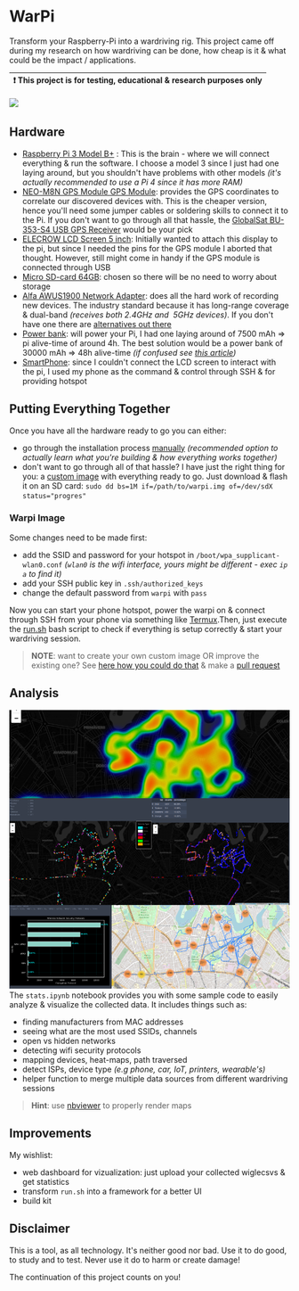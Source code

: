 # WarPi
Transform your Raspberry-Pi into a wardriving rig. This project came off during my research on how wardriving can be done, how cheap is it & what could be the impact / applications.

| :exclamation:  This project is for testing, educational & research purposes only |
|----------------------------------------------------------------------------------|

![](./static/warpi_hardware.jpg)


## Hardware
- [Raspberry Pi 3 Model B+](https://www.raspberrypi.com/products/raspberry-pi-3-model-b-plus/) : This is the brain - where we will connect everything & run the software. I choose a model 3 since I just had one laying around, but you shouldn't have problems with other models *(it's actually recommended to use a Pi 4 since it has more RAM)*
- [NEO-M8N GPS Module GPS Module](https://www.makerlab-electronics.com/product/ublox-neo-m8n-gps-module/): provides the GPS coordinates to correlate our discovered devices with. This is the cheaper version, hence you'll need some jumper cables or soldering skills to connect it to the Pi. If you don't want to go through all that hassle, the [GlobalSat BU-353-S4 USB GPS Receiver](https://www.amazon.com/GlobalSat-BU-353-S4-Receiver-Black-Improved-New/dp/B098L799NH) would be your pick
- [ELECROW LCD Screen 5 inch](https://www.amazon.com/Elecrow-800x480-Interface-Supports-Raspberry/dp/B013JECYF2): Initially wanted to attach this display to the pi, but since I needed the pins for the GPS module I aborted that thought. However, still might come in handy if the GPS module is connected through USB
- [Micro SD-card 64GB](): chosen so there will be no need to worry about storage
- [Alfa AWUS1900 Network Adapter](https://www.alfa.com.tw/products/awus1900?variant=36473966231624): does all the hard work of recording new devices. The industry standard because it has long-range coverage & dual-band *(receives both 2.4GHz and  5GHz devices)*. If you don't have one there are [alternatives out there](https://www.youtube.com/watch?v=5MOsY3VNLK8)
- [Power bank](): will power your Pi, I had one laying around of 7500 mAh => pi alive-time of around 4h. The best solution would be a power bank of 30000 mAh => 48h alive-time *(if confused see [this article](https://www.powerbankexpert.com/best-raspberry-pi-power-bank/))*
- [SmartPhone](): since I couldn't connect the LCD screen to interact with the pi, I used my phone as the command & control through SSH & for providing hotspot


## Putting Everything Together
Once you have all the hardware ready to go you can either:
- go through the installation process [manually](./docs/manual_install.md) *(recommended option to actually learn what you're building & how everything works together)*
- don't want to go through all of that hassle? I have just the right thing for you: a [custom image](https://github.com/vlagh3/warpi/releases) with everything ready to go. Just download & flash it on an SD card: `sudo dd bs=1M if=/path/to/warpi.img of=/dev/sdX status="progres"`


### Warpi Image
Some changes need to be made first:
- add the SSID and password for your hotspot in `/boot/wpa_supplicant-wlan0.conf` *(`wlan0` is the wifi interface, yours might be different - exec `ip a` to find it)*
- add your SSH public key in `.ssh/authorized_keys`
- change the default password from `warpi` with `pass`

Now you can start your phone hotspot, power the warpi on & connect through SSH from your phone via something like [Termux](https://termux.dev/en/).Then, just execute the [run.sh](https://github.com/vlagh3/warpi/blob/main/src/run.sh) bash script to check if everything is setup correctly & start your wardriving session.

> **NOTE**: want to create your own custom image OR improve the existing one? See [here how you could do that](./docs/custom_image.md) & make a [pull request](https://github.com/vlagh3/warpi/pulls)


## Analysis
![](./static/viz.png)
The `stats.ipynb` notebook provides you with some sample code to easily analyze & visualize the collected data. It includes things such as:
- finding manufacturers from MAC addresses
- seeing what are the most used SSIDs, channels
- open vs hidden networks
- detecting wifi security protocols
- mapping devices, heat-maps, path traversed
- detect ISPs, device type *(e.g phone, car, IoT, printers, wearable's)*
- helper function to merge multiple data sources from different wardriving sessions

> **Hint**: use [nbviewer](https://nbviewer.org/github/vlagh3/warpi/blob/main/stats.ipynb) to properly render maps

## Improvements
My wishlist:
- web dashboard for vizualization: just upload your collected wiglecsvs & get statistics
- transform `run.sh` into a framework for a better UI
- build kit

## Disclaimer
This is a tool, as all technology.
It's neither good nor bad.
Use it to do good, to study and to test.
Never use it do to harm or create damage!

The continuation of this project counts on you!
